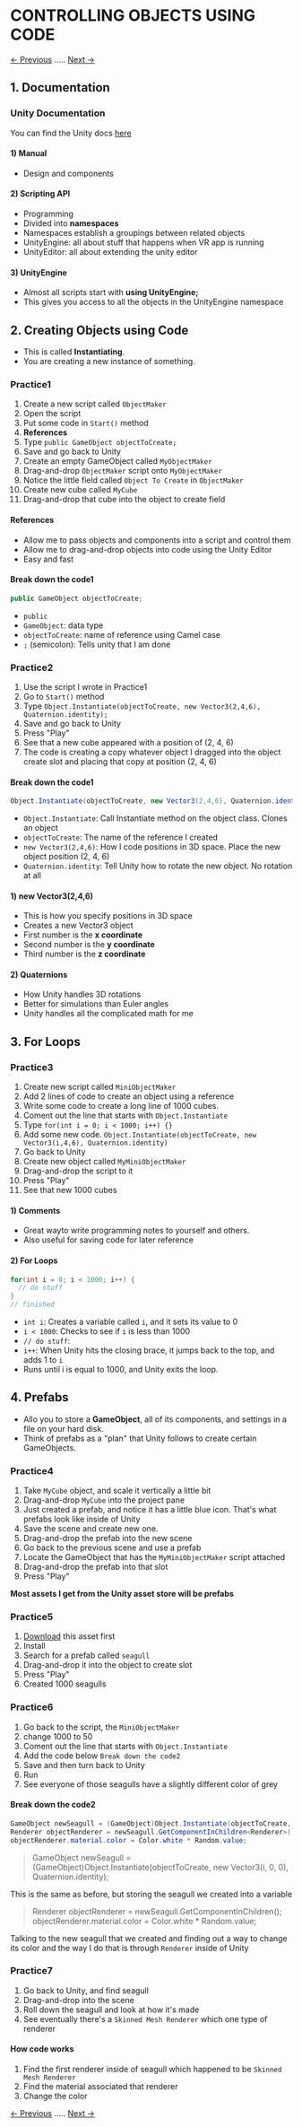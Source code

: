 # CONTROLLING OBJECTS USING CODE
[<- Previous](README-3-1.md) ..... [Next ->](README-3-3.md)
## 1. Documentation

### Unity Documentation
You can find the Unity docs [here](https://docs.unity3d.com/Manual/index.html)
#### 1) Manual
- Design and components

#### 2) Scripting API
* Programming
* Divided into **namespaces**
* Namespaces establish a groupings between related objects
* UnityEngine: all about stuff that happens when VR app is running
* UnityEditor: all about extending the unity editor

#### 3) UnityEngine
* Almost all scripts start with **using UnityEngine;**
* This gives you access to all the objects in the UnityEngine namespace

## 2. Creating Objects using Code
* This is called **Instantiating**.
* You are creating a new instance of something.

### Practice1
1. Create a new script called `ObjectMaker`
2. Open the script
3. Put some code in `Start()` method
4. **References**
5. Type `public GameObject objectToCreate;`
6. Save and go back to Unity
7. Create an empty GameObject called `MyObjectMaker`
8. Drag-and-drop `ObjectMaker` script onto `MyObjectMaker`
9. Notice the little field called `Object To Create` in `ObjectMaker`
10. Create new cube called `MyCube`
11. Drag-and-drop that cube into the object to create field

#### References
* Allow me to pass objects and components into a script and control them
* Allow me to drag-and-drop objects into code using the Unity Editor
* Easy and fast

#### Break down the code1
```C#
public GameObject objectToCreate;
```
* `public`
* `GameObject`: data type
* `objectToCreate`: name of reference using Camel case
* `;` (semicolon): Tells unity that I am done

### Practice2
1. Use the script I wrote in Practice1
2. Go to `Start()` method
3. Type `Object.Instantiate(objectToCreate, new Vector3(2,4,6), Quaternion.identity);`
4. Save and go back to Unity
5. Press "Play"
6. See that a new cube appeared with a position of (2, 4, 6)
7. The code is creating a copy whatever object I dragged into the object create slot and placing that copy at position (2, 4, 6)

#### Break down the code1
```C#
Object.Instantiate(objectToCreate, new Vector3(2,4,6), Quaternion.identity);
```
* `Object.Instantiate`: Call Instantiate method on the object class. Clones an object
* `objectToCreate`: The name of the reference I created
* `new Vector3(2,4,6)`: How I code positions in 3D space. Place the new object position (2, 4, 6)
* `Quaternion.identity`: Tell Unity how to rotate the new object. No rotation at all

#### 1) new Vector3(2,4,6)
* This is how you specify positions in 3D space
* Creates a new Vector3 object
* First number is the **x coordinate**
* Second number is the **y coordinate**
* Third number is the **z coordinate**

#### 2) Quaternions
* How Unity handles 3D rotations
* Better for simulations than Euler angles
* Unity handles all the complicated math for me

## 3. For Loops

### Practice3
1. Create new script called `MiniObjectMaker`
2. Add 2 lines of code to create an object using a reference
3. Write some code to create a long line of 1000 cubes.
4. Coment out the line that starts with `Object.Instantiate`
5. Type `for(int i = 0; i < 1000; i++) {}`
6. Add some new code. `Object.Instantiate(objectToCreate, new Vector3(i,4,6), Quaternion.identity)`
7. Go back to Unity
8. Create new object called `MyMiniObjectMaker`
9. Drag-and-drop the script to it
10. Press "Play"
11. See that new 1000 cubes

#### 1) Comments
* Great wayto write programming notes to yourself and others.
* Also useful for saving code for later reference


#### 2) For Loops
```C#
for(int i = 0; i < 1000; i++) {
  // do stuff
}
// finished
```
* `int i`: Creates a variable called `i`, and it sets its value to 0
* `i < 1000`: Checks to see if `i` is less than 1000
* `// do stuff`:
* `i++`: When Unity hits the closing brace, it jumps back to the top, and adds 1 to `i`
* Runs until i is equal to 1000, and Unity exits the loop.

## 4. Prefabs
* Allo you to store a **GameObject**, all of its components, and settings in a file on your hard disk.
* Think of prefabs as a "plan" that Unity follows to create certain GameObjects.

### Practice4
1. Take `MyCube` object, and scale it vertically a little bit
2. Drag-and-drop `MyCube` into the project pane
3. Just created a prefab, and notice it has a little blue icon. That's what prefabs look like inside of Unity
4. Save the scene and create new one.
5. Drag-and-drop the prefab into the new scene
6. Go back to the previous scene and use a prefab
7. Locate the GameObject that has the `MyMiniObjectMaker` script attached
8. Drag-and-drop the prefab into that slot
9. Press "Play"

**Most assets I get from the Unity asset store will be prefabs**

### Practice5
1. [Download](https://d17h27t6h515a5.cloudfront.net/topher/2016/November/5818d15d_vrnd-course3-course-assets-001/vrnd-course3-course-assets-001.zip) this asset first
2. Install
3. Search for a prefab called `seagull`
4. Drag-and-drop it into the object to create slot
5. Press "Play"
6. Created 1000 seagulls

### Practice6

1. Go back to the script, the `MiniObjectMaker`
2. change 1000 to 50
3. Coment out the line that starts with `Object.Instantiate`
4. Add the code below `Break down the code2`
5. Save and then turn back to Unity
6. Run
7. See everyone of those seagulls have a slightly different color of grey

#### Break down the code2
```C#
GameObject newSeagull = (GameObject)Object.Instantiate(objectToCreate, new Vector3(i, 0, 0), Quaternion.identity);
Renderer objectRenderer = newSeagull.GetComponentInChildren<Renderer>();
objectRenderer.material.color = Color.white * Random.value;
```

> GameObject newSeagull = (GameObject)Object.Instantiate(objectToCreate, new Vector3(i, 0, 0), Quaternion.identity);

This is the same as before, but storing the seagull we created into a variable

> Renderer objectRenderer = newSeagull.GetComponentInChildren<Renderer>();
>objectRenderer.material.color = Color.white * Random.value;

Talking to the new seagull that we created and finding out a way to change its color and the way I do that is through `Renderer` inside of Unity

### Practice7
1. Go back to Unity, and find seagull
2. Drag-and-drop into the scene
3. Roll down the seagull and look at how it's made
4. See eventually there's a `Skinned Mesh Renderer` which one type of renderer


#### How code works
1. Find the first renderer inside of seagull which happened to be `Skinned Mesh Renderer`
2. Find the material associated that renderer
3. Change the color

[<- Previous](README-3-1.md) ..... [Next ->](README-3-3.md)
